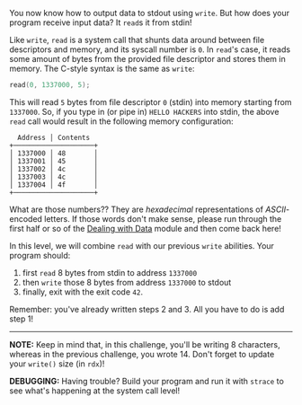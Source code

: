 You now know how to output data to stdout using `write`.
But how does your program receive input data?
It `read`s it from stdin!

Like `write`, `read` is a system call that shunts data around between file descriptors and memory, and its syscall number is `0`.
In `read`'s case, it reads some amount of bytes from the provided file descriptor and stores them in memory.
The C-style syntax is the same as `write`:

```c
read(0, 1337000, 5);
```

This will read `5` bytes from file descriptor `0` (stdin) into memory starting from `1337000`.
So, if you type in (or pipe in) `HELLO HACKERS` into stdin, the above `read` call would result in the following memory configuration:

```text
  Address │ Contents
+────────────────────+
│ 1337000 │ 48       │
│ 1337001 │ 45       │
│ 1337002 │ 4c       │
│ 1337003 │ 4c       │
│ 1337004 │ 4f       │
+────────────────────+
```

What are those numbers??
They are _hexadecimal_ representations of _ASCII_-encoded letters.
If those words don't make sense, please run through the first half or so of the [Dealing with Data](/fundamentals/data-dealings) module and then come back here!

In this level, we will combine `read` with our previous `write` abilities.
Your program should:

1. first `read` 8 bytes from stdin to address `1337000`
2. then `write` those 8 bytes from address `1337000` to stdout
3. finally, exit with the exit code `42`.

Remember: you've already written steps 2 and 3. All you have to do is add step 1!

----
**NOTE:**
Keep in mind that, in this challenge, you'll be writing 8 characters, whereas in the previous challenge, you wrote 14.
Don't forget to update your `write()` size (in `rdx`)!

**DEBUGGING:**
Having trouble?
Build your program and run it with `strace` to see what's happening at the system call level!
